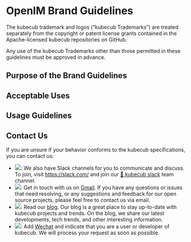 # OpenIM Brand Guidelines

The kubecub trademark and logos (“kubecub Trademarks”) are treated separately from the copyright or patent license grants contained in the Apache-licensed kubecub repositories on GitHub.

Any use of the kubecub Trademarks other than those permitted in these guidelines must be approved in advance.

## Purpose of the Brand Guidelines


## Acceptable Uses


## Usage Guidelines


## Contact Us

If you are unsure if your behavior conforms to the kubecub specifications, you can contact us:

+ <a href="https://join.slack.com/t/kubecub/shared_invite/zt-1tmoj26uf-_FDy3dowVHBiGvLk9e5Xkg" target="_blank"><img src="https://img.shields.io/badge/slack-%40kubecubCore-informational?logo=slack&style=flat-square"></a>:  We also have Slack channels for you to communicate and discuss. To join, visit https://slack.com/ and join our [👀 kubecub slack](https://join.slack.com/t/kubecub/shared_invite/zt-1tmoj26uf-_FDy3dowVHBiGvLk9e5Xkg) team channel.
+ <a href="https://mail.google.com/mail/u/0/?fs=1&tf=cm&to=4closetool3@gmail.com" target="_blank"><img src="https://img.shields.io/badge/gmail-%40OkubecubCore?style=social&logo=gmail"></a>: Get in touch with us on [Gmail](winxu81@gmail.com). If you have any questions or issues that need resolving, or any suggestions and feedback for our open source projects, please feel free to contact us via email.
+ <a href="https://doc.rentsoft.cn/" target="_blank"><img src="https://img.shields.io/badge/%E5%8D%9A%E5%AE%A2-%40kubecubCore-blue?style=social&logo=Octopus%20Deploy"></a>: Read our [blog](https://doc.rentsoft.cn/). Our blog is a great place to stay up-to-date with kubecub projects and trends. On the blog, we share our latest developments, tech trends, and other interesting information.
+ <a href="https://github.com/kubecub/OpenIM-Docs/blob/main/docs/images/WechatIMG20.jpeg" target="_blank"><img src="https://img.shields.io/badge/%E5%BE%AE%E4%BF%A1-kubecubCore-brightgreen?logo=wechat&style=flat-square"></a>: Add [Wechat](https://github.com/kubecub/OpenIM-Docs/blob/main/docs/images/WechatIMG20.jpeg) and indicate that you are a user or developer of kubecub. We will process your request as soon as possible.
